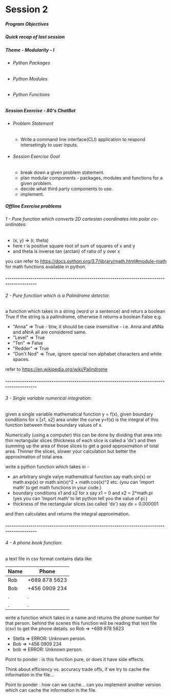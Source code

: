 # Session 2

##### Program Objectives
##### Quick recap of last session
##### Theme - Modularity - I
- ###### Python Packages
- ###### Python Modules
- ###### Python Functions

##### Session Exercise  - 80's ChatBot
- ###### Problem Statement
    - Write a command line interface(CLI) application to respond intersetingly to user inputs.    
- ###### Session Exercise Goal
    - break down a given problem statement.
    - plan modular components - packages, modules and functions for a given problem.
    - decide what third party components to use.
    - implement.


##### Offline Exercise problems
###### 1 - Pure function which converts 2D cartesian coordinates into polar co-ordinates:
- (x, y) => (r, theta)
- here r is positive square root of sum of squares of x and y
- and theta is inverse tan (arctan) of ratio of y over x

you can refer to https://docs.python.org/3.7/library/math.html#module-math for math functions available in python.

#### -------------------------------------------------------------------------------------------

###### 2 - Pure functiion which is a Palindrome detector.
a function which takes in a string (word or a sentence) and returs a boolean True if the string is a pallindrome, otherwise it returns a boolean False
e.g.
- "Anna" => True - btw, it should be case insensitive - i.e. Anna and aNNa and aNnA all are considered same.
- "Level" => True
- "Ten" => False
- "Redder" => True
- "Don't Nod" => True, ignore special non alphabet characters and white spaces.

refer to https://en.wikipedia.org/wiki/Palindrome

#### -------------------------------------------------------------------------------------------

###### 3 - Single variable numerical integration:
given a single variable mathematical function y = f(x), given boundary conditions for x [x1, x2]
area under the curve y=f(x) is the integral of this function between those boundary values of x. 

Numerically (using a computer) this can be done by dividing that area into thin rectangular slices 
(thickness of each slice is called a 'dx') and then summing up the area of those slices to get a 
good approximation of total area. 
Thinner the slices, slower your calculation but better the approximation of total area.

write a python function which takes in -
- an arbitrary single valye mathematical function say 
math.sin(x) or math.exp(x) or math.sin(x)^2 + math.cos(x)^2 etc.
(you can ‘import math’ to get math functions in your code.)
- boundary conditions x1 and x2 for x    say x1 = 0 and x2 = 2*math.pi  
(yes you can ‘import math’ to let python tell you the value of pi.)
- thickness of the rectangular slices (so called 'dx') say dx = 0.000001
 
and then calculates and returns the integral approximation.

#### -------------------------------------------------------------------------------------------

###### 4 - A phone book function:

a text file in csv format contains data like

|Name|Phone|
|----|-----|
|Rob|+689 878 5623|
|Bob|+456 0909 234|
|.|.|
|.|.|

write a function which takes in a name and returns the phone number for that person.
behind the scenes this function will be reading that text file (csv) to get the phone details.
so 
Rob => +689 878 5623

- Stella => ERROR: Unknown person.
- Bob => +456 0909 234
- bob => ERROR: Unknown person.

Point to ponder : is this function pure, or does it have side effects.

Think about efficiency vs. accuracy trade offs, if we try to cache the information in the file...

Point to ponder : how can we cache... can you implement another version which can cache the information in the file.
